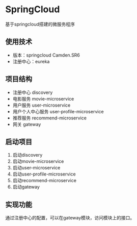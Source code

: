 # SpringCloud
基于springcloud搭建的微服务程序

## 使用技术
- 版本：springcloud Camden.SR6
- 注册中心：eureka


## 项目结构
- 注册中心 discovery
- 电影服务 movie-microservice
- 用户服务 user-microservice
- 用户个人中心服务 user-profile-microservice
- 推荐服务 recommend-microservice
- 网关 gateway

## 启动项目

1. 启动discovery
2. 启动movie-microservice
3. 启动user-microservice
4. 启动user-profile-microservice
5. 启动recommend-microservice
6. 启动gateway

## 实现功能
通过注册中心的配置，可以在gateway模块，访问模块上的接口。
